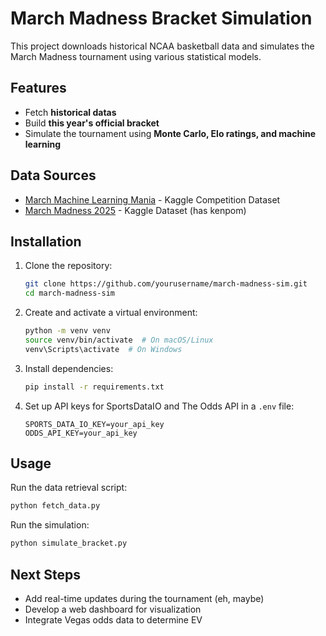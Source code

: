 # March Madness Bracket Simulation

This project downloads historical NCAA basketball data and simulates the March Madness tournament using various statistical models.

## Features
- Fetch **historical datas**
- Build **this year's official bracket**
- Simulate the tournament using **Monte Carlo, Elo ratings, and machine learning**

## Data Sources
- [March Machine Learning Mania](https://www.kaggle.com/c/march-machine-learning-mania-2025) - Kaggle Competition Dataset
- [March Madness 2025](https://www.kaggle.com/datasets/jonathanpilafas/2024-march-madness-statistical-analysis) - Kaggle Dataset (has kenpom)

## Installation
1. Clone the repository:
   ```sh
   git clone https://github.com/yourusername/march-madness-sim.git
   cd march-madness-sim
   ```
2. Create and activate a virtual environment:
   ```sh
   python -m venv venv
   source venv/bin/activate  # On macOS/Linux
   venv\Scripts\activate  # On Windows
   ```
3. Install dependencies:
   ```sh
   pip install -r requirements.txt
   ```
4. Set up API keys for SportsDataIO and The Odds API in a `.env` file:
   ```
   SPORTS_DATA_IO_KEY=your_api_key
   ODDS_API_KEY=your_api_key
   ```

## Usage
Run the data retrieval script:
```sh
python fetch_data.py
```

Run the simulation:
```sh
python simulate_bracket.py
```

## Next Steps
- Add real-time updates during the tournament (eh, maybe)
- Develop a web dashboard for visualization
- Integrate Vegas odds data to determine EV

